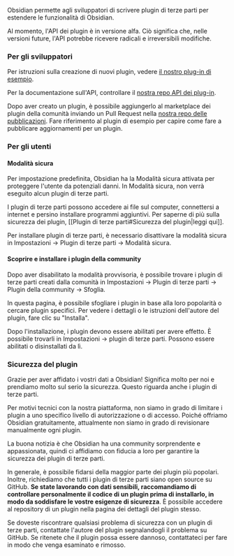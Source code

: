 Obsidian permette agli sviluppatori di scrivere plugin di terze parti per estendere le funzionalità di Obsidian.

Al momento, l'API dei plugin è in versione alfa. Ciò significa che, nelle versioni future, l'API potrebbe ricevere radicali e irreversibili modifiche.

### Per gli sviluppatori

Per istruzioni sulla creazione di nuovi plugin, vedere [il nostro plug-in di esempio](https://github.com/obsidianmd/obsidian-sample-plugin).

Per la documentazione sull'API, controllare il [nostra repo API dei plug-in](https://github.com/obsidianmd/obsidian-api).

Dopo aver creato un plugin, è possibile aggiungerlo al marketplace dei plugin della comunità inviando un Pull Request nella [nostra repo delle pubblicazioni](https://github.com/obsidianmd/obsidian-releases). Fare riferimento al plugin di esempio per capire come fare a pubblicare aggiornamenti per un plugin.

### Per gli utenti

#### Modalità sicura

Per impostazione predefinita, Obsidian ha la Modalità sicura attivata per proteggere l'utente da potenziali danni. In Modalità sicura, non verrà eseguito alcun plugin di terze parti.

I plugin di terze parti possono accedere ai file sul computer, connettersi a internet e persino installare programmi aggiuntivi. Per saperne di più sulla sicurezza dei plugin, [[Plugin di terze parti#Sicurezza del plugin|leggi qui]].

Per installare plugin di terze parti, è necessario disattivare la modalità sicura in Impostazioni -> Plugin di terze parti -> Modalità sicura.

#### Scoprire e installare i plugin della community

Dopo aver disabilitato la modalità provvisoria, è possibile trovare i plugin di terze parti creati dalla comunità in Impostazioni -> Plugin di terze parti -> Plugin della community -> Sfoglia.

In questa pagina, è possibile sfogliare i plugin in base alla loro popolarità o cercare plugin specifici. Per vedere i dettagli o le istruzioni dell'autore del plugin, fare clic su "Installa".

Dopo l'installazione, i plugin devono essere abilitati per avere effetto. È possibile trovarli in Impostazioni -> plugin di terze parti. Possono essere abilitati o disinstallati da lì.

### Sicurezza del plugin

Grazie per aver affidato i vostri dati a Obsidian! Significa molto per noi e prendiamo molto sul serio la sicurezza. Questo riguarda anche i plugin di terze parti.

Per motivi tecnici con la nostra piattaforma, non siamo in grado di limitare i plugin a uno specifico livello di autorizzazione o di accesso. Poiché offriamo Obsidian gratuitamente, attualmente non siamo in grado di revisionare manualmente ogni plugin.

La buona notizia è che Obsidian ha una community sorprendente e appassionata, quindi ci affidiamo con fiducia a loro per garantire la sicurezza dei plugin di terze parti.

In generale, è possibile fidarsi della maggior parte dei plugin più popolari. Inoltre, richiediamo che tutti i plugin di terze parti siano open source su GitHub. **Se state lavorando con dati sensibili, raccomandiamo di controllare personalmente il codice di un plugin prima di installarlo, in modo da soddisfare le vostre esigenze di sicurezza**. È possibile accedere al repository di un plugin nella pagina dei dettagli del plugin stesso.

Se doveste riscontrare qualsiasi problema di sicurezza con un plugin di terze parti, contattate l'autore del plugin segnalandogli il problema su GitHub. Se ritenete che il plugin possa essere dannoso, contattateci per fare in modo che venga esaminato e rimosso.